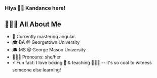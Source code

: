 ### Hiya 👋🏽 Kandance here!


## 👩🏽‍🦱 All About Me

- 🌱 Currently mastering angular.
- 🎓 BA @ Georgetown University
- 🎓 MS @ George Mason University
- 👩🏽‍🦱 Pronouns: she/her
- ⚡ Fun fact: I love boxing 🥊 & teaching 🧑🏽‍🏫 -- it's so cool to witness someone else learning!

<!--

💻 Tech Stack 🥞

--!>
